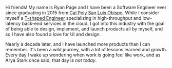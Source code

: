 Hi friends! My name is Ryan Page and I have been a Software Engineer ever since graduating in 2015 from [Cal Poly San Luis Obispo](https://www.calpoly.edu/). While I consider myself a [T-shaped Engineer](https://en.wikipedia.org/wiki/T-shaped_skills) specializing in high-throughput and low-latency back-end services in the cloud, I got into this industry with the goal of being able to design, implement, and launch products all by myself, and so I have also found a love for UI and design. 

Nearly a decade later, and I have launched more products than I can remember. It's been a wild journey, with a lot of lessons learned and growth. Every day I wake up wondering when work is going feel like work, and as Arya Stark once said, that day is *not today*.